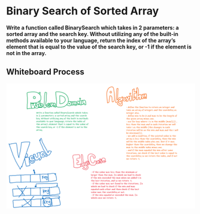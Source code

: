 # Binary Search of Sorted Array
**Write a function called BinarySearch which takes in 2 parameters: a sorted array and the search key. Without utilizing any of the built-in methods available to your language, return the index of the array’s element that is equal to the value of the search key, or -1 if the element is not in the array.**

## Whiteboard Process
![ChallengeThree](challengeThreeBoard.png)